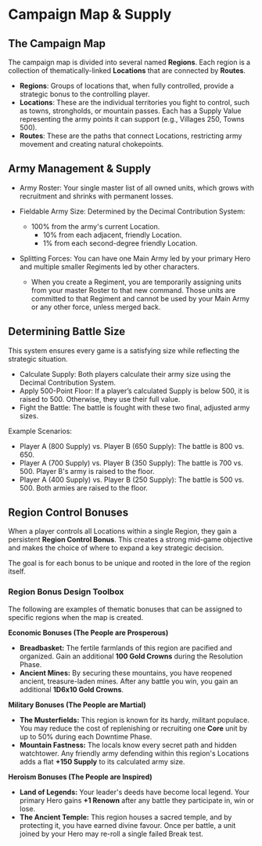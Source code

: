 # Campaign Map & Supply

## The Campaign Map

The campaign map is divided into several named **Regions**. Each region is a collection of thematically-linked **Locations** that are connected by **Routes**.

*   **Regions**: Groups of locations that, when fully controlled, provide a strategic bonus to the controlling player.
*   **Locations**: These are the individual territories you fight to control, such as towns, strongholds, or mountain passes. Each has a Supply Value representing the army points it can support (e.g., Villages 250, Towns 500).
*   **Routes**: These are the paths that connect Locations, restricting army movement and creating natural chokepoints.

## Army Management & Supply

* Army Roster: Your single master list of all owned units, which grows with recruitment and shrinks with permanent losses.

* Fieldable Army Size: Determined by the Decimal Contribution System:

  * 100% from the army's current Location.
	* 10% from each adjacent, friendly Location.
	* 1% from each second-degree friendly Location.

* Splitting Forces: You can have one Main Army led by your primary Hero and multiple smaller Regiments led by other characters.

  * When you create a Regiment, you are temporarily assigning units from your master Roster to that new command. Those units are committed to that Regiment and cannot be used by your Main Army or any other force, unless merged back.

## Determining Battle Size

This system ensures every game is a satisfying size while reflecting the strategic situation.

* Calculate Supply: Both players calculate their army size using the Decimal Contribution System.
* Apply 500-Point Floor: If a player’s calculated Supply is below 500, it is raised to 500. Otherwise, they use their full value.
* Fight the Battle: The battle is fought with these two final, adjusted army sizes.

Example Scenarios:

* Player A (800 Supply) vs. Player B (650 Supply): The battle is 800 vs. 650.
* Player A (700 Supply) vs. Player B (350 Supply): The battle is 700 vs. 500. Player B's army is raised to the floor.
* Player A (400 Supply) vs. Player B (250 Supply): The battle is 500 vs. 500. Both armies are raised to the floor.

## Region Control Bonuses

When a player controls all Locations within a single Region, they gain a persistent **Region Control Bonus**. This creates a strong mid-game objective and makes the choice of where to expand a key strategic decision.

The goal is for each bonus to be unique and rooted in the lore of the region itself.

### Region Bonus Design Toolbox

The following are examples of thematic bonuses that can be assigned to specific regions when the map is created.

**Economic Bonuses (The People are Prosperous)**

*   **Breadbasket:** The fertile farmlands of this region are pacified and organized. Gain an additional **100 Gold Crowns** during the Resolution Phase.
*   **Ancient Mines:** By securing these mountains, you have reopened ancient, treasure-laden mines. After any battle you win, you gain an additional **1D6x10 Gold Crowns**.

**Military Bonuses (The People are Martial)**

*   **The Musterfields:** This region is known for its hardy, militant populace. You may reduce the cost of replenishing or recruiting one **Core** unit by up to 50% during each Downtime Phase.
*   **Mountain Fastness:** The locals know every secret path and hidden watchtower. Any friendly army defending within this region's Locations adds a flat **+150 Supply** to its calculated army size.

**Heroism Bonuses (The People are Inspired)**

*   **Land of Legends:** Your leader's deeds have become local legend. Your primary Hero gains **+1 Renown** after any battle they participate in, win or lose.
*   **The Ancient Temple:** This region houses a sacred temple, and by protecting it, you have earned divine favour. Once per battle, a unit joined by your Hero may re-roll a single failed Break test.
